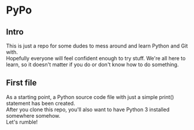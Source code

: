 # PyPo


## Intro

This is just a repo for some dudes to mess around and learn Python and Git with.  
Hopefully everyone will feel confident enough to try stuff. We're all here to learn, so it doesn't matter if you do or don't know how to do something.  


## First file

As a starting point, a Python source code file with just a simple print() statement has been created.  
After you clone this repo, you'll also want to have Python 3 installed somewhere somehow.  
Let's rumble!  

